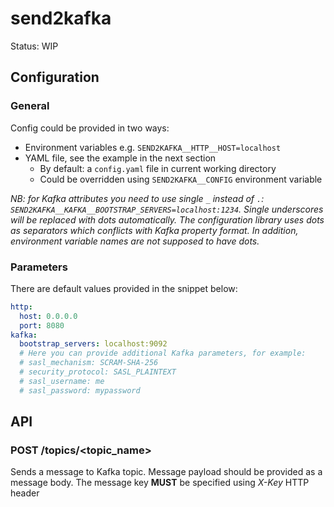 # send2kafka

Status: WIP

## Configuration

### General

Config could be provided in two ways:
- Environment variables e.g. `SEND2KAFKA__HTTP__HOST=localhost`
- YAML file, see the example in the next section
  - By default: a `config.yaml` file in current working directory
  - Could be overridden using `SEND2KAFKA__CONFIG` environment variable

_NB: for Kafka attributes you need to use single `_` instead of `.`: `SEND2KAFKA__KAFKA__BOOTSTRAP_SERVERS=localhost:1234`.
Single underscores will be replaced with dots automatically.
The configuration library uses dots as separators which conflicts with Kafka property format.
In addition, environment variable names are not supposed to have dots._


### Parameters

There are default values provided in the snippet below:

```yaml
http:
  host: 0.0.0.0
  port: 8080
kafka:
  bootstrap_servers: localhost:9092
  # Here you can provide additional Kafka parameters, for example:
  # sasl_mechanism: SCRAM-SHA-256
  # security_protocol: SASL_PLAINTEXT
  # sasl_username: me
  # sasl_password: mypassword
```

## API

### POST /topics/<topic_name>

Sends a message to Kafka topic. Message payload should be provided as a message body.
The message key __MUST__ be specified using _X-Key_ HTTP header
